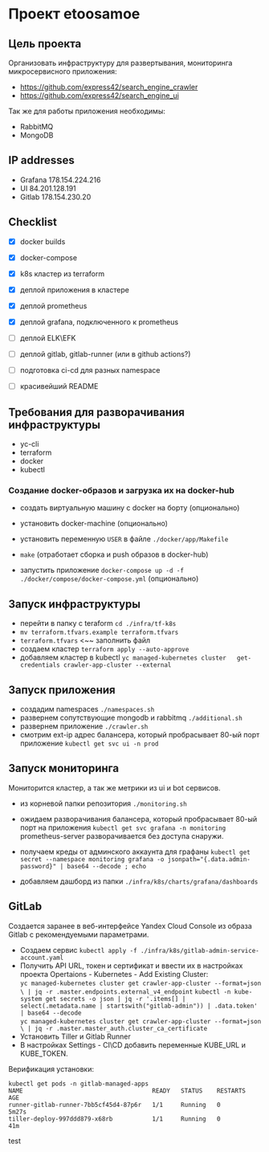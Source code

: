 # Проект etoosamoe

## Цель проекта

Организовать инфраструктуру для развертывания, мониторинга микросервисного приложения:  
 - https://github.com/express42/search_engine_crawler
 - https://github.com/express42/search_engine_ui

Так же для работы приложения необходимы:  
- RabbitMQ
- MongoDB

## IP addresses

 - Grafana 178.154.224.216
 - UI 84.201.128.191
 - Gitlab 178.154.230.20

## Checklist

 - [x] docker builds  
 - [x] docker-compose  
 - [x] k8s кластер из terraform  
 - [x] деплой приложения в кластере    
 - [x] деплой prometheus
 - [x] деплой grafana, подключенного к prometheus
 - [ ] деплой ELK\EFK  
 - [ ] деплой gitlab, gitlab-runner  (или в github actions?)
 - [ ] подготовка ci-cd для разных namespace  
 - [ ] красивейший README  


## Требования для разворачивания инфраструктуры
 
 - yc-cli
 - terraform
 - docker
 - kubectl

### Создание docker-образов и загрузка их на docker-hub

 - создать виртуальную машину с docker на борту (опционально)
 - установить docker-machine (опционально)
 - установить переменную ``USER`` в файле ``./docker/app/Makefile``
 - ``make`` (отработает сборка и push образов в docker-hub)
 
 - запустить приложение ``docker-compose up -d -f ./docker/compose/docker-compose.yml``  (опционально)


## Запуск инфраструктуры

 - перейти в папку с teraform ``cd ./infra/tf-k8s``  
 - ``mv terraform.tfvars.example terraform.tfvars``  
 - ``terraform.tfvars`` <~~ заполнить файл  
 - создаем кластер ``terraform apply --auto-approve``  
 - добавляем кластер в kubectl ``yc managed-kubernetes cluster   get-credentials crawler-app-cluster --external``  
  
## Запуск приложения

 - создадим namespaces ``./namespaces.sh``  
 - развернем сопутствующие mongodb и rabbitmq ``./additional.sh``  
 - развернем приложение ``./crawler.sh``
 - смотрим ext-ip адрес балансера, который пробрасывает 80-ый порт приложение ``kubectl get svc ui -n prod``  

## Запуск мониторинга

Мониторится кластер, а так же метрики из ui и bot сервисов.  

 - из корневой папки репозитория ``./monitoring.sh``  
 - ожидаем разворачивания балансера, который пробрасывает 80-ый порт на приложения ``kubectl get svc grafana -n monitoring``  
  prometheus-server разворачивается без доступа снаружи.

  - получаем креды от админского аккаунта для графаны ``kubectl get secret --namespace monitoring grafana -o jsonpath="{.data.admin-password}" | base64 --decode ; echo``
  - добавляем дашборд из папки ``./infra/k8s/charts/grafana/dashboards``

## GitLab

Создается заранее в веб-интерфейсе Yandex Cloud Console из образа Gitlab с рекомендуемыми параметрами.

 - Создаем сервис ``kubectl apply -f ./infra/k8s/gitlab-admin-service-account.yaml``
 - Получить API URL, токен и сертификат и ввести их в настройках проекта Opertaions - Kubernetes - Add Existing Cluster:  
  ``yc managed-kubernetes cluster get crawler-app-cluster --format=json \
| jq -r .master.endpoints.external_v4_endpoint``
  ``kubectl -n kube-system get secrets -o json | jq -r '.items[] | select(.metadata.name | startswith("gitlab-admin")) | .data.token' | base64 --decode``  
  ``yc managed-kubernetes cluster get crawler-app-cluster --format=json \
| jq -r .master.master_auth.cluster_ca_certificate``  
 - Установить Tiller и Gitlab Runner 
 - В настройках Settings - CI\CD добавить переменные KUBE_URL и KUBE_TOKEN.
  
  Верификация установки:
  ```
  kubectl get pods -n gitlab-managed-apps
NAME                                    READY   STATUS    RESTARTS   AGE
runner-gitlab-runner-7bb5cf45d4-87p6r   1/1     Running   0          5m27s
tiller-deploy-997ddd879-x68rb           1/1     Running   0          41m
```

test

